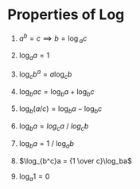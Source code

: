 # Properties of Log

1. $a^b = c \implies{b = \log{_ac}}$

2. $\log_aa = 1$

3. $\log_cb^a = a\log_cb$

4. $\log_bac = \log_ba + \log_bc$

5. $\log_b(a/c) = \log_ba - \log_bc$

6. $\log_ba = {log_ca\ /\ log_cb}$

7. $\log_ba = 1\ /\ \log_ab$

8. $\log_{b^c}a = {1 \over c}\log_ba$

9. $\log_a1 = 0$
